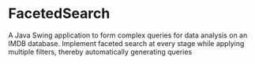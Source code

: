 # FacetedSearch
A Java Swing application to form complex queries for data analysis on an IMDB database. Implement faceted search at every stage while applying multiple filters, thereby automatically generating queries 

